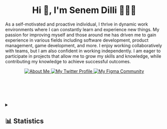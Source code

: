 <h1 align="center">Hi 👋, I'm Senem Dilli 👩🏼‍💻</h1>

As a self-motivated and proactive individual, I thrive in dynamic work environments where I can constantly learn and experience new things. My passion for improving myself and those around me has driven me to gain experience in various fields including software development, product management, game development, and more. I enjoy working collaboratively with teams, but I am also confident in working independently. I am eager to participate in projects that allow me to grow my skills and knowledge, while contributing my knowledge to achieve successful outcomes.

<header>
  <div align="center">
    <a href="https://www.about.senem.me">
      <img alt="About Me" src="https://img.shields.io/static/v1?color=%237733ff&label=Website&message=senem.me&style=flat&logo=amp&logoColor=ffffff&labelColor=334155">
    </a>
    <a href="https://twitter.com/senemdilli">
      <img alt="My Twitter Profile" src="https://img.shields.io/badge/Twitter-senemdilli-7733ff?style=flat&logo=twitter&logoColor=ffffff&labelColor=334155">
    </a>
    <a href="https://figma.com/@senemdilli">
      <img alt="My Figma Community" src="https://img.shields.io/static/v1?color=%237733ff&label=Figma&message=@senemdilli&style=flat&logo=figma&logoColor=ffffff&labelColor=334155">
    </a>
  </div>
</header>

<br />
<br />

<details>
  <summary><h2>📊 Statistics</h2></summary>
  <div>
    <br />
    <div>
      <a href="https://github.com/senemdilli">
        <img alt="This week GitHub profile views" src="https://komarev.com/ghpvc/?username=senemdilli&style=flat&color=7733ff&label=This+week+GitHub+profile+views" />
      </a>
      <br /><br />
    </div>
    <div>
      <a href="https://github.com/senemdilli?tab=repositories&q=&type=&language=&sort=stargazers">
        <picture>
        <source media="(prefers-color-scheme: light)" srcset="https://github-readme-stats.vercel.app/api/top-langs/?layout=compact&username=senemdilli&count_private=true" />
          <img alt="Senem Dilli's Most Used Languages" src="https://github-readme-stats.vercel.app/api/top-langs/?layout=compact&username=senemdilli&show_icons=true&title_color=c4b5fd&icon_color=475569&bg_color=90,0f172a,1e293b&text_color=cbd5e1&border_color=1e293b&text_bold=false&count_private=true" />
        </picture>
      </a>
      <br /><br />
      <a href="https://github.com/senemdilli?tab=repositories&q=&type=&language=&sort=stargazers">
        <picture>
          <source media="(prefers-color-scheme: light)" srcset="https://github-readme-stats.vercel.app/api?username=senemdilli" />
          <img alt="Senem Dilli's GitHub Stats" src="https://github-readme-stats.vercel.app/api?username=senemdilli&show_icons=true&title_color=c4b5fd&icon_color=475569&bg_color=90,0f172a,1e293b&text_color=cbd5e1&border_color=1e293b&text_bold=false&count_private=true&ring_color=7733ff" />
        </picture>
      </a>
    </div>
  </div>
</details>
